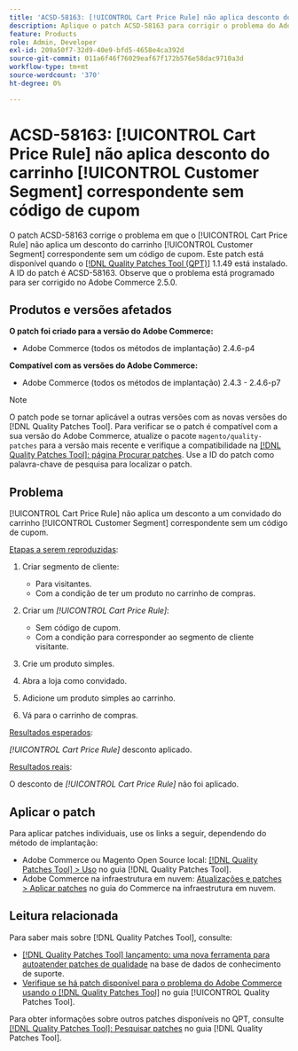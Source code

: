 ```yaml
---
title: 'ACSD-58163: [!UICONTROL Cart Price Rule] não aplica desconto do carrinho [!UICONTROL Customer Segment] correspondente sem código de cupom'
description: Aplique o patch ACSD-58163 para corrigir o problema do Adobe Commerce em que o [!UICONTROL Cart Price Rule] não aplica um desconto para um convidado do carrinho [!UICONTROL Customer Segment] correspondente sem um código de cupom.
feature: Products
role: Admin, Developer
exl-id: 209a50f7-32d9-40e9-bfd5-4658e4ca392d
source-git-commit: 011a6f46f76029eaf67f172b576e58dac9710a3d
workflow-type: tm+mt
source-wordcount: '370'
ht-degree: 0%

---
```


# ACSD-58163: [!UICONTROL Cart Price Rule] não aplica desconto do carrinho [!UICONTROL Customer Segment] correspondente sem código de cupom

O patch ACSD-58163 corrige o problema em que o [!UICONTROL Cart Price Rule] não aplica um desconto do carrinho [!UICONTROL Customer Segment] correspondente sem um código de cupom. Este patch está disponível quando o [[!DNL Quality Patches Tool (QPT)]](https://experienceleague.adobe.com/pt-br/docs/commerce-operations/tools/quality-patches-tool/quality-patches-tool-to-self-serve-quality-patches) 1.1.49 está instalado. A ID do patch é ACSD-58163. Observe que o problema está programado para ser corrigido no Adobe Commerce 2.5.0.

## Produtos e versões afetados

**O patch foi criado para a versão do Adobe Commerce:**

* Adobe Commerce (todos os métodos de implantação) 2.4.6-p4

**Compatível com as versões do Adobe Commerce:**

* Adobe Commerce (todos os métodos de implantação) 2.4.3 - 2.4.6-p7

>[!NOTE]
>
>O patch pode se tornar aplicável a outras versões com as novas versões do [!DNL Quality Patches Tool]. Para verificar se o patch é compatível com a sua versão do Adobe Commerce, atualize o pacote `magento/quality-patches` para a versão mais recente e verifique a compatibilidade na [[!DNL Quality Patches Tool]: página Procurar patches](https://experienceleague.adobe.com/tools/commerce-quality-patches/index.html?lang=pt-BR). Use a ID do patch como palavra-chave de pesquisa para localizar o patch.

## Problema

[!UICONTROL Cart Price Rule] não aplica um desconto a um convidado do carrinho [!UICONTROL Customer Segment] correspondente sem um código de cupom.

<u>Etapas a serem reproduzidas</u>:

1. Criar segmento de cliente:
   * Para visitantes.
   * Com a condição de ter um produto no carrinho de compras.

1. Criar um *[!UICONTROL Cart Price Rule]*:
   * Sem código de cupom.
   * Com a condição para corresponder ao segmento de cliente visitante.

1. Crie um produto simples.
1. Abra a loja como convidado.
1. Adicione um produto simples ao carrinho.
1. Vá para o carrinho de compras.

<u>Resultados esperados</u>:

*[!UICONTROL Cart Price Rule]* desconto aplicado.

<u>Resultados reais</u>:

O desconto de *[!UICONTROL Cart Price Rule]* não foi aplicado.

## Aplicar o patch

Para aplicar patches individuais, use os links a seguir, dependendo do método de implantação:

* Adobe Commerce ou Magento Open Source local: [[!DNL Quality Patches Tool] > Uso](/help/tools/quality-patches-tool/usage.md) no guia [!DNL Quality Patches Tool].
* Adobe Commerce na infraestrutura em nuvem: [Atualizações e patches > Aplicar patches](https://experienceleague.adobe.com/docs/commerce-cloud-service/user-guide/develop/upgrade/apply-patches.html?lang=pt-BR) no guia do Commerce na infraestrutura em nuvem.

## Leitura relacionada

Para saber mais sobre [!DNL Quality Patches Tool], consulte:

* [[!DNL Quality Patches Tool] lançamento: uma nova ferramenta para autoatender patches de qualidade](https://experienceleague.adobe.com/pt-br/docs/commerce-operations/tools/quality-patches-tool/quality-patches-tool-to-self-serve-quality-patches) na base de dados de conhecimento de suporte.
* [Verifique se há patch disponível para o problema do Adobe Commerce usando o  [!DNL Quality Patches Tool]](/help/tools/quality-patches-tool/patches-available-in-qpt/check-patch-for-magento-issue-with-magento-quality-patches.md) no guia [!UICONTROL Quality Patches Tool].


Para obter informações sobre outros patches disponíveis no QPT, consulte [[!DNL Quality Patches Tool]: Pesquisar patches](https://experienceleague.adobe.com/tools/commerce-quality-patches/index.html?lang=pt-BR) no guia [!DNL Quality Patches Tool].
